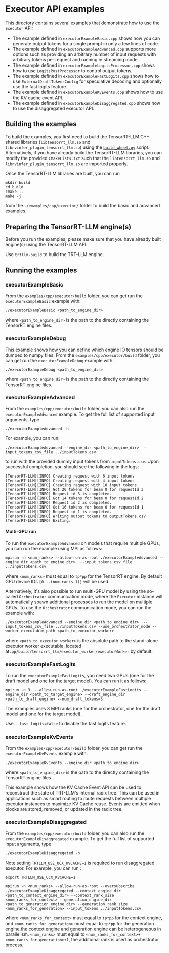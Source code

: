 # Executor API examples

This directory contains several examples that demonstrate how to use the `Executor` API:
- The example defined in `executorExampleBasic.cpp` shows how you can generate output tokens for a single prompt in only a few lines of code.
- The example defined in `executorExampleAdvanced.cpp` supports more options such as providing an arbitrary number of input requests with arbitrary tokens per request and running in streaming mode.
- The example defined in `executorExampleLogitsProcessor.cpp` shows how to use `LogitsPostProcessor` to control output tokens.
- The example defined in `executorExampleFastLogits.cpp` shows how to use `ExternalDraftTokensConfig` for speculative decoding and optionally use the fast logits feature.
- The example defined in `executorExampleKvEvents.cpp` shows how to use the KV cache event API.
- The example defined in `executorExampleDisaggregated.cpp` shows how to use the disaggregated executor API.

## Building the examples

To build the examples, you first need to build the TensorRT-LLM C++ shared libraries (`libtensorrt_llm.so` and `libnvinfer_plugin_tensorrt_llm.so`) using the [`build_wheel.py`](source:scripts/build_wheel.py) script. Alternatively, if you have already build the TensorRT-LLM libraries, you can modify the provided `CMakeLists.txt` such that the `libtensorrt_llm.so` and `libnvinfer_plugin_tensorrt_llm.so` are imported properly.

Once the TensorRT-LLM libraries are built, you can run

```
mkdir build
cd build
cmake ..
make -j
```
from the `./examples/cpp/executor/` folder to build the basic and advanced examples.

## Preparing the TensorRT-LLM engine(s)

Before you run the examples, please make sure that you have already built engine(s) using the TensorRT-LLM API.

Use `trtllm-build` to build the TRT-LLM engine.

## Running the examples

### executorExampleBasic

From the `examples/cpp/executor/build` folder, you can get run the `executorExampleBasic` example with:

```
./executorExampleBasic <path_to_engine_dir>
```
where `<path_to_engine_dir>` is the path to the directly containing the TensorRT engine files.

### executorExampleDebug

This example shows how you can define which engine IO tensors should be dumped to numpy files.
From the `examples/cpp/executor/build` folder, you can get run the `executorExampleDebug` example with:

```
./executorExampleDebug <path_to_engine_dir>
```
where `<path_to_engine_dir>` is the path to the directly containing the TensorRT engine files.

### executorExampleAdvanced

From the `examples/cpp/executor/build` folder, you can also run the `executorExampleAdvanced` example. To get the full list of supported input arguments, type

```
./executorExampleAdvanced -h
```

For example, you can run:

```
./executorExampleAdvanced --engine_dir <path_to_engine_dir>  --input_tokens_csv_file ../inputTokens.csv
```

to run with the provided dummy input tokens from `inputTokens.csv`. Upon successful completion, you should see the following in the logs:
```
[TensorRT-LLM][INFO] Creating request with 6 input tokens
[TensorRT-LLM][INFO] Creating request with 4 input tokens
[TensorRT-LLM][INFO] Creating request with 10 input tokens
[TensorRT-LLM][INFO] Got 20 tokens for beam 0 for requestId 3
[TensorRT-LLM][INFO] Request id 3 is completed.
[TensorRT-LLM][INFO] Got 14 tokens for beam 0 for requestId 2
[TensorRT-LLM][INFO] Request id 2 is completed.
[TensorRT-LLM][INFO] Got 16 tokens for beam 0 for requestId 1
[TensorRT-LLM][INFO] Request id 1 is completed.
[TensorRT-LLM][INFO] Writing output tokens to outputTokens.csv
[TensorRT-LLM][INFO] Exiting.
```

#### Multi-GPU run

To run the `executorExampleAdvanced` on models that require multiple GPUs, you can run the example using MPI as follows:

```
mpirun -n <num_ranks> --allow-run-as-root ./executorExampleAdvanced --engine_dir <path_to_engine_dir>  --input_tokens_csv_file ../inputTokens.csv
```
where `<num_ranks>` must equal to `tp*pp` for the TensorRT engine. By default GPU device IDs `[0...(num_ranks-1)]` will be used.

Alternatively, it's also possible to run multi-GPU model by using the so-called `Orchestrator` communication mode, where the `Executor` instance will automatically spawn additional processes to run the model on multiple GPUs. To use the `Orchestrator` communication mode, you can run the example with:

```
./executorExampleAdvanced --engine_dir <path_to_engine_dir>  --input_tokens_csv_file ../inputTokens.csv --use_orchestrator_mode --worker_executable_path <path_to_executor_worker>
```
where `<path_to_executor_worker>` is the absolute path to the stand-alone executor worker executable, located at`cpp/build/tensorrt_llm/executor_worker/executorWorker` by default.


### executorExampleFastLogits

To run the `executorExampleFastLogits`, you need two GPUs (one for the draft model and one for the target model). You can run it as follows:

```
mpirun -n 3  --allow-run-as-root ./executorExampleFastLogits --engine_dir <path_to_target_engine> --draft_engine_dir <path_to_draft_engine> --num_draft_tokens=3
```

The examples uses 3 MPI ranks (one for the orchestrator, one for the draft model and one for the target model).

Use `--fast_logits=false` to disable the fast logits feature.

### executorExampleKvEvents

From the `examples/cpp/executor/build` folder, you can get run the `executorExampleKvEvents` example with:

```
./executorExampleKvEvents --engine_dir <path_to_engine_dir>
```
where `<path_to_engine_dir>` is the path to the directly containing the TensorRT engine files.

This example shows how the KV Cache Event API can be used to reconstruct the state of TRT-LLM's internal radix tree. This can be used in applications such as smart routing to route requests between multiple executor instances to maximize KV Cache reuse. Events are emitted when blocks are stored, removed, or updated in the radix tree.

### executorExampleDisaggregated

From the `examples/cpp/executor/build` folder, you can also run the `executorExampleDisaggregated` example. To get the full list of supported input arguments, type
```
./executorExampleDisaggregated -h
```
Note setting `TRTLLM_USE_UCX_KVCACHE=1` is required to run disaggregated executor.
For example, you can run :
```
export TRTLLM_USE_UCX_KVCACHE=1

mpirun -n <num_ranks> --allow-run-as-root --oversubscribe ./executorExampleDisaggregated --context_engine_dir <path_to_context_engine_dir> --context_rank_size <num_ranks_for_context> --generation_engine_dir <path_to_generation_engine_dir> --generation_rank_size <num_ranks_for_generation> --input_tokens ../inputTokens.csv

```
where `<num_ranks_for_context>` must equal to `tp*pp` for the context engine, and `<num_ranks_for_generation>` must equal to `tp*pp` for the generation engine,the context engine and generation engine can be heterogeneous in parallelism. `<num_ranks>` must equal to `<num_ranks_for_context>+<num_ranks_for_generation>+1`, the additional rank is used as orchestrator process.
